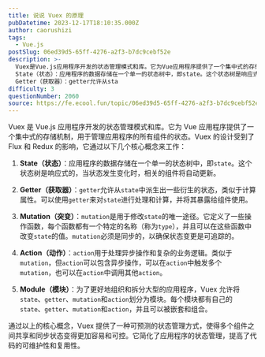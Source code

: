 ```yaml
---
title: 说说 Vuex 的原理
pubDatetime: 2023-12-17T18:10:35.000Z
author: caorushizi
tags:
  - Vue.js
postSlug: 06ed39d5-65ff-4276-a2f3-b7dc9cebf52e
description: >-
  Vuex是Vue.js应用程序开发的状态管理模式和库。它为Vue应用程序提供了一个集中式的存储机制，用于管理应用程序的所有组件的状态。Vuex的设计受到了Flux和Redux的影响，它通过以下几个核心概念来工作：
  State（状态）：应用程序的数据存储在一个单一的状态树中，即state。这个状态树是响应式的，当状态发生变化时，相关的组件将自动更新。
  Getter（获取器）：getter允许从sta
difficulty: 3
questionNumber: 2060
source: https://fe.ecool.fun/topic/06ed39d5-65ff-4276-a2f3-b7dc9cebf52e
---
```


Vuex 是 Vue.js 应用程序开发的状态管理模式和库。它为 Vue 应用程序提供了一个集中式的存储机制，用于管理应用程序的所有组件的状态。Vuex 的设计受到了 Flux 和 Redux 的影响，它通过以下几个核心概念来工作：

1. **State（状态）**：应用程序的数据存储在一个单一的状态树中，即`state`。这个状态树是响应式的，当状态发生变化时，相关的组件将自动更新。

2. **Getter（获取器）**：`getter`允许从`state`中派生出一些衍生的状态，类似于计算属性。可以使用`getter`来对`state`进行处理和计算，并将其暴露给组件使用。

3. **Mutation（突变）**：`mutation`是用于修改`state`的唯一途径。它定义了一些操作函数，每个函数都有一个特定的名称（称为`type`），并且可以在这些函数中改变`state`的值。`mutation`必须是同步的，以确保状态变更是可追踪的。

4. **Action（动作）**：`action`用于处理异步操作和复杂的业务逻辑。类似于`mutation`，但`action`可以包含异步操作，可以在`action`中触发多个`mutation`，也可以在`action`中调用其他`action`。

5. **Module（模块）**：为了更好地组织和拆分大型的应用程序，Vuex 允许将`state`、`getter`、`mutation`和`action`划分为模块。每个模块都有自己的`state`、`getter`、`mutation`和`action`，并且可以被嵌套和组合。

通过以上的核心概念，Vuex 提供了一种可预测的状态管理方式，使得多个组件之间共享和同步状态变得更加容易和可控。它简化了应用程序的状态管理，提高了代码的可维护性和复用性。
